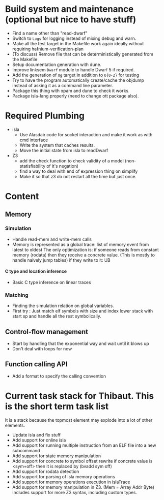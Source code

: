 # Build system and maintenance (optional but nice to have stuff)

 - Find a name other than "read-dwarf"
 - Switch to `Logs` for logging instead of mixing debug and warn.
 - Make all the test target in the Makefile work again ideally without requiring
   hafnium-verification-plan
 - (To discuss) Remove file that can be deterministically generated from the Makefile
 - Setup documentation generation with dune.
 - Improve linksem `Dwarf` module to handle Dwarf 5 if required.
 - Add the generation of `Og` target in addition to `O{0-2}` for testing
 - Try to have the program automatically create/cache the objdump instead
   of asking it as a command line parameter.
 - Package this thing with opam and dune to check it works.
 - Package isla-lang properly (need to change ott package also).

# Required Plumbing

 - isla
   - Use Alasdair code for socket interaction and make it work as with cmd interface
   - Write the system that caches results.
   - Move the initial state from isla to readDwarf
 - Z3
   - add the check function to check validity of a model (non-statisfiability of it's negation)
   - find a way to deal with end of expression thing on simplify
   - Make it so that z3 do not restart all the time but just once.

# Content

## Memory

### Simulation

 - Handle read-mem and write-mem calls
 - Memory is represented as a global trace: list of memory event from latest to oldest
   The only optimization is:
     if someone reads from constant memory (rodata) then they receive a concrete value.
       (This is mostly to handle naively jump tables)
     if they write to it: UB

#### C type and location inference
  - Basic C type inference on linear traces

### Matching
  - Finding the simulation relation on global variables.
  - First try : Just match elf symbols with size and index lower stack with start sp
    and handle all the rest symbolically.

## Control-flow management
  - Start by handling that the exponential way and wait until it blows up
  - Don't deal with loops for now


## Function calling API
  - Add a format to specify the calling convention

# Current task stack for Thibaut. This is the short term task list

It is a stack because the topmost element may explode into a lot of other elements.

- Update isla and fix stuff
- Add support for online isla
- Add support for running multiple instruction from an ELF file into a new subcommand
- Add support for state memory manipulation
- Add support for concrete to symbol offset rewrite 
  if concrete value is <sym+off> then it is replaced by (bvadd sym off)
- Add support for rodata detection
- Add support for parsing of isla memory operations
- Add support for memory operations execution in islaTrace
- Add support for memory manipulation in Z3. (Mem = Array Addr Byte) 
  includes support for more Z3 syntax, including custom types.

